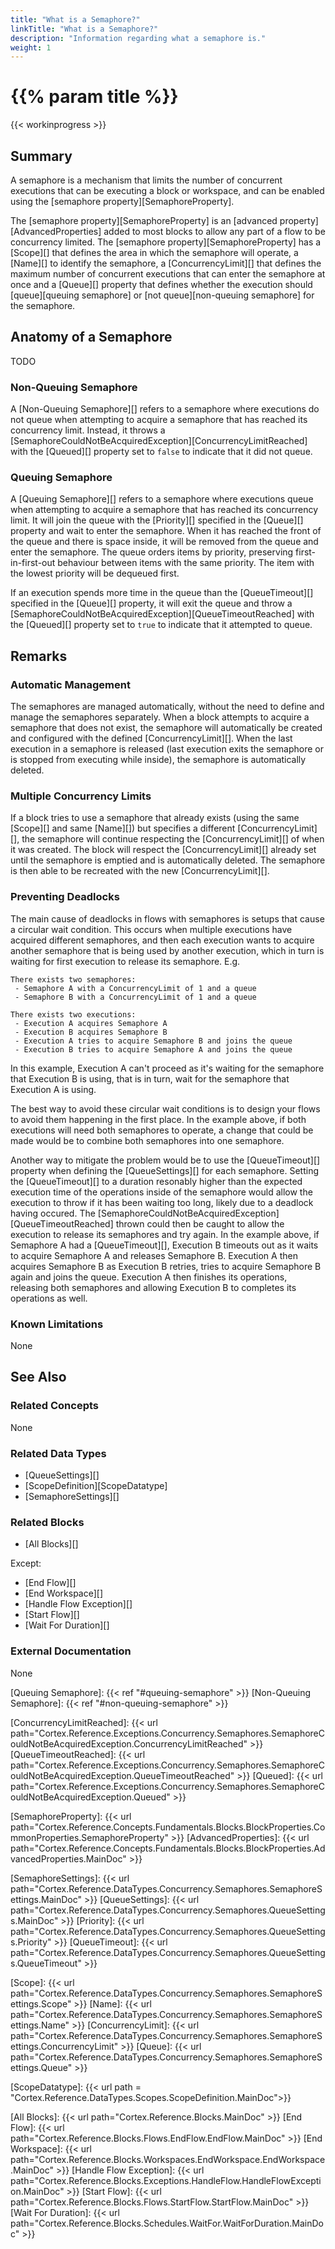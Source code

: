 ```yaml
---
title: "What is a Semaphore?"
linkTitle: "What is a Semaphore?"
description: "Information regarding what a semaphore is."
weight: 1
---
```


# {{% param title %}}

{{< workinprogress >}}

## Summary

A semaphore is a mechanism that limits the number of concurrent executions that can be executing a block or workspace, and can be enabled using the [semaphore property][SemaphoreProperty].

The [semaphore property][SemaphoreProperty] is an [advanced property][AdvancedProperties] added to most blocks to allow any part of a flow to be concurrency limited. The [semaphore property][SemaphoreProperty] has a [Scope][] that defines the area in which the semaphore will operate, a [Name][] to identify the semaphore, a [ConcurrencyLimit][] that defines the maximum number of concurrent executions that can enter the semaphore at once and a [Queue][] property that defines whether the execution should [queue][queuing semaphore] or [not queue][non-queuing semaphore] for the semaphore.

## Anatomy of a Semaphore

TODO

### Non-Queuing Semaphore

A [Non-Queuing Semaphore][] refers to a semaphore where executions do not queue when attempting to acquire a semaphore that has reached its concurrency limit. Instead, it throws a [SemaphoreCouldNotBeAcquiredException][ConcurrencyLimitReached] with the [Queued][] property set to `false` to indicate that it did not queue.

### Queuing Semaphore

A [Queuing Semaphore][] refers to a semaphore where executions queue when attempting to acquire a semaphore that has reached its concurrency limit. It will join the queue with the [Priority][] specified in the [Queue][] property and wait to enter the semaphore. When it has reached the front of the queue and there is space inside, it will be removed from the queue and enter the semaphore. The queue orders items by priority, preserving first-in-first-out behaviour between items with the same priority. The item with the lowest priority will be dequeued first.

If an execution spends more time in the queue than the [QueueTimeout][] specified in the [Queue][] property, it will exit the queue and throw a [SemaphoreCouldNotBeAcquiredException][QueueTimeoutReached] with the [Queued][] property set to `true` to indicate that it attempted to queue.

## Remarks

### Automatic Management

The semaphores are managed automatically, without the need to define and manage the semaphores separately. When a block attempts to acquire a semaphore that does not exist, the semaphore will automatically be created and configured with the defined [ConcurrencyLimit][]. When the last execution in a semaphore is released (last execution exits the semaphore or is stopped from executing while inside), the semaphore is automatically deleted.

### Multiple Concurrency Limits

If a block tries to use a semaphore that already exists (using the same [Scope][] and same [Name][]) but specifies a different [ConcurrencyLimit][], the semaphore will continue respecting the [ConcurrencyLimit][] of when it was created. The block will respect the [ConcurrencyLimit][] already set until the semaphore is emptied and is automatically deleted. The semaphore is then able to be recreated with the new [ConcurrencyLimit][].

### Preventing Deadlocks

The main cause of deadlocks in flows with semaphores is setups that cause a circular wait condition. This occurs when multiple executions have acquired different semaphores, and then each execution wants to acquire another semaphore that is being used by another execution, which in turn is waiting for first execution to release its semaphore. E.g.

```
There exists two semaphores:
 - Semaphore A with a ConcurrencyLimit of 1 and a queue
 - Semaphore B with a ConcurrencyLimit of 1 and a queue

There exists two executions:
 - Execution A acquires Semaphore A
 - Execution B acquires Semaphore B
 - Execution A tries to acquire Semaphore B and joins the queue
 - Execution B tries to acquire Semaphore A and joins the queue
```

In this example, Execution A can't proceed as it's waiting for the semaphore that Execution B is using, that is in turn, wait for the semaphore that Execution A is using.

The best way to avoid these circular wait conditions is to design your flows to avoid them happening in the first place. In the example above, if both executions will need both semaphores to operate, a change that could be made would be to combine both semaphores into one semaphore.

Another way to mitigate the problem would be to use the [QueueTimeout][] property when defining the [QueueSettings][] for each semaphore. Setting the [QueueTimeout][] to a duration resonably higher than the expected execution time of the operations inside of the semaphore would allow the execution to throw if it has been waiting too long, likely due to a deadlock having occured. The [SemaphoreCouldNotBeAcquiredException][QueueTimeoutReached] thrown could then be caught to allow the execution to release its semaphores and try again. In the example above, if Semaphore A had a [QueueTimeout][], Execution B timeouts out as it waits to acquire Semaphore A and releases Semaphore B. Execution A then acquires Semaphore B as Execution B retries, tries to acquire Semaphore B again and joins the queue. Execution A then finishes its operations, releasing both semaphores and allowing Execution B to completes its operations as well.

### Known Limitations

None

## See Also

### Related Concepts

None

### Related Data Types

- [QueueSettings][]
- [ScopeDefinition][ScopeDatatype]
- [SemaphoreSettings][]

### Related Blocks

- [All Blocks][]

Except:

- [End Flow][]
- [End Workspace][]
- [Handle Flow Exception][]
- [Start Flow][]
- [Wait For Duration][]

### External Documentation

None

[Queuing Semaphore]: {{< ref "#queuing-semaphore" >}}
[Non-Queuing Semaphore]: {{< ref "#non-queuing-semaphore" >}}

[ConcurrencyLimitReached]: {{< url path="Cortex.Reference.Exceptions.Concurrency.Semaphores.SemaphoreCouldNotBeAcquiredException.ConcurrencyLimitReached" >}}
[QueueTimeoutReached]: {{< url path="Cortex.Reference.Exceptions.Concurrency.Semaphores.SemaphoreCouldNotBeAcquiredException.QueueTimeoutReached" >}}
[Queued]: {{< url path="Cortex.Reference.Exceptions.Concurrency.Semaphores.SemaphoreCouldNotBeAcquiredException.Queued" >}}

[SemaphoreProperty]: {{< url path="Cortex.Reference.Concepts.Fundamentals.Blocks.BlockProperties.CommonProperties.SemaphoreProperty" >}}
[AdvancedProperties]: {{< url path="Cortex.Reference.Concepts.Fundamentals.Blocks.BlockProperties.AdvancedProperties.MainDoc" >}}

[SemaphoreSettings]: {{< url path="Cortex.Reference.DataTypes.Concurrency.Semaphores.SemaphoreSettings.MainDoc" >}}
[QueueSettings]: {{< url path="Cortex.Reference.DataTypes.Concurrency.Semaphores.QueueSettings.MainDoc" >}}
[Priority]: {{< url path="Cortex.Reference.DataTypes.Concurrency.Semaphores.QueueSettings.Priority" >}}
[QueueTimeout]: {{< url path="Cortex.Reference.DataTypes.Concurrency.Semaphores.QueueSettings.QueueTimeout" >}}

[Scope]: {{< url path="Cortex.Reference.DataTypes.Concurrency.Semaphores.SemaphoreSettings.Scope" >}}
[Name]: {{< url path="Cortex.Reference.DataTypes.Concurrency.Semaphores.SemaphoreSettings.Name" >}}
[ConcurrencyLimit]: {{< url path="Cortex.Reference.DataTypes.Concurrency.Semaphores.SemaphoreSettings.ConcurrencyLimit" >}}
[Queue]: {{< url path="Cortex.Reference.DataTypes.Concurrency.Semaphores.SemaphoreSettings.Queue" >}}

[ScopeDatatype]: {{< url path = "Cortex.Reference.DataTypes.Scopes.ScopeDefinition.MainDoc">}}

[All Blocks]: {{< url path="Cortex.Reference.Blocks.MainDoc" >}}
[End Flow]: {{< url path="Cortex.Reference.Blocks.Flows.EndFlow.EndFlow.MainDoc" >}}
[End Workspace]: {{< url path="Cortex.Reference.Blocks.Workspaces.EndWorkspace.EndWorkspace.MainDoc" >}}
[Handle Flow Exception]: {{< url path="Cortex.Reference.Blocks.Exceptions.HandleFlow.HandleFlowException.MainDoc" >}}
[Start Flow]: {{< url path="Cortex.Reference.Blocks.Flows.StartFlow.StartFlow.MainDoc" >}}
[Wait For Duration]: {{< url path="Cortex.Reference.Blocks.Schedules.WaitFor.WaitForDuration.MainDoc" >}}
